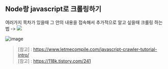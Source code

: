## Node랑 javascript로 크롤링하기

여러가지 목차가 있을때 그 안의 내용을 접속해서 추가적으로 알고 싶을때 크롤링 하는법 -> <a href="https://velog.io/@su_jin1127/javascript-%ED%81%AC%EB%A1%A4%EB%A7%81" target="_blank"><img src="https://img.shields.io/badge/Velog-20c997?style=flat-square&logo=Vimeo&logoColor=white"/></a>

![image](https://user-images.githubusercontent.com/58413633/216333496-751415b3-4d28-40a6-858d-26e31c2cbbb0.png)

> [참고] : https://www.letmecompile.com/javascript-crawler-tutorial-intro/ <br>
> [참고] : https://118k.tistory.com/241